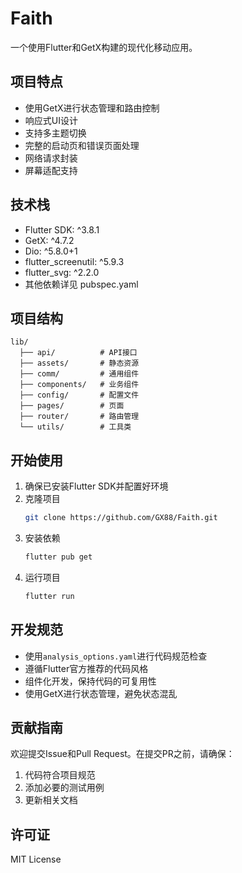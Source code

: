 # Faith

一个使用Flutter和GetX构建的现代化移动应用。

## 项目特点

- 使用GetX进行状态管理和路由控制
- 响应式UI设计
- 支持多主题切换
- 完整的启动页和错误页面处理
- 网络请求封装
- 屏幕适配支持

## 技术栈

- Flutter SDK: ^3.8.1
- GetX: ^4.7.2
- Dio: ^5.8.0+1
- flutter_screenutil: ^5.9.3
- flutter_svg: ^2.2.0
- 其他依赖详见 pubspec.yaml

## 项目结构

```
lib/
  ├── api/          # API接口
  ├── assets/       # 静态资源
  ├── comm/         # 通用组件
  ├── components/   # 业务组件
  ├── config/       # 配置文件
  ├── pages/        # 页面
  ├── router/       # 路由管理
  └── utils/        # 工具类
```

## 开始使用

1. 确保已安装Flutter SDK并配置好环境
2. 克隆项目
   ```bash
   git clone https://github.com/GX88/Faith.git
   ```
3. 安装依赖
   ```bash
   flutter pub get
   ```
4. 运行项目
   ```bash
   flutter run
   ```

## 开发规范

- 使用`analysis_options.yaml`进行代码规范检查
- 遵循Flutter官方推荐的代码风格
- 组件化开发，保持代码的可复用性
- 使用GetX进行状态管理，避免状态混乱

## 贡献指南

欢迎提交Issue和Pull Request。在提交PR之前，请确保：

1. 代码符合项目规范
2. 添加必要的测试用例
3. 更新相关文档

## 许可证

MIT License
